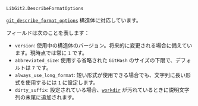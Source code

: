 ```
LibGit2.DescribeFormatOptions
```

[`git_describe_format_options`](https://libgit2.org/libgit2/#HEAD/type/git_describe_format_options) 構造体に対応しています。

フィールドは次のことを表します：

  * `version`: 使用中の構造体のバージョン。将来的に変更される場合に備えています。現時点では常に `1` です。
  * `abbreviated_size`: 使用する省略された `GitHash` のサイズの下限で、デフォルトは `7` です。
  * `always_use_long_format`: 短い形式が使用できる場合でも、文字列に長い形式を使用するには `1` に設定します。
  * `dirty_suffix`: 設定されている場合、[`workdir`](@ref) が汚れているときに説明文字列の末尾に追加されます。
